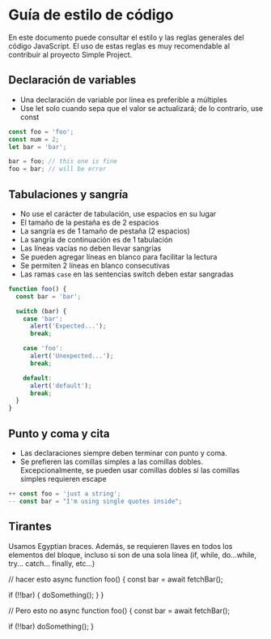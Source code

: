 # Guía de estilo de código

En este documento puede consultar el estilo y las reglas generales del código JavaScript. El uso de estas reglas es muy recomendable al contribuir al proyecto Simple Project.

## Declaración de variables

* Una declaración de variable por línea es preferible a múltiples
* Use let solo cuando sepa que el valor se actualizará; de lo contrario, use const

```js
const foo = 'foo';
const num = 2;
let bar = 'bar';

bar = foo; // this one is fine
foo = bar; // will be error
```

## Tabulaciones y sangría

* No use el carácter de tabulación, use espacios en su lugar
* El tamaño de la pestaña es de 2 espacios
* La sangría es de 1 tamaño de pestaña (2 espacios)
* La sangría de continuación es de 1 tabulación
* Las líneas vacías no deben llevar sangrías
* Se pueden agregar líneas en blanco para facilitar la lectura
* Se permiten 2 líneas en blanco consecutivas
* Las ramas `case` en las sentencias switch deben estar sangradas

```js
function foo() {
  const bar = 'bar';

  switch (bar) {
    case 'bar':
      alert('Expected...');
      break;

    case 'foo':
      alert('Unexpected...');
      break;

    default:
      alert('default');
      break;
  }
}
```

## Punto y coma y cita

* Las declaraciones siempre deben terminar con punto y coma.
* Se prefieren las comillas simples a las comillas dobles. Excepcionalmente, se pueden usar comillas dobles si las comillas simples requieren escape

```js
++ const foo = 'just a string';
-- const bar = "I'm using single quotes inside";
```

## Tirantes

Usamos Egyptian braces. Además, se requieren llaves en todos los elementos del bloque, incluso si son de una sola línea (if, while, do...while, try... catch... finally, etc...)

// hacer esto
async function foo() {
  const bar = await fetchBar();

  if (!!bar) {
    doSomething();
  }
}

// Pero esto no
async function foo() {
  const bar = await fetchBar();

  if (!!bar) doSomething();
}
